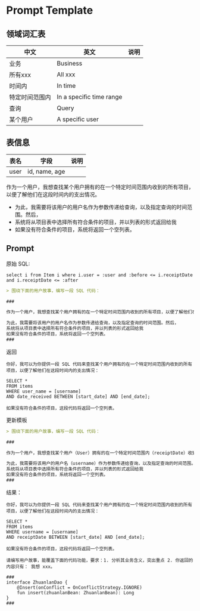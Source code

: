 # Prompt Template

## 领域词汇表

| 中文      | 英文                       | 说明 |
|---------|--------------------------|----|
| 业务      | Business                 |    |
| 所有xxx   | All xxx                  |    |
| 时间内     | In time                  |    |
| 特定时间范围内 | In a specific time range |    |
| 查询      | Query                    |    |
| 某个用户    | A specific user          |    |

## 表信息

| 表名   | 字段            | 说明 |
|------|---------------|----|
| user | id, name, age |    |


作为一个用户，我想查找某个用户拥有的在一个特定时间范围内收到的所有项目，以便了解他们在这段时间内的支出情况。

- 为此，我需要将该用户的用户名作为参数传递给查询，以及指定查询的时间范围。然后，
- 系统将从项目表中选择所有符合条件的项目，并以列表的形式返回给我
- 如果没有符合条件的项目，系统将返回一个空列表。


## Prompt

原始 SQL:

```sqlite
select i from Item i where i.user = :user and :before <= i.receiptDate and i.receiptDate <= :after
```

```markdown
> 围绕下面的用户故事，编写一段 SQL 代码： 

###

作为一个用户，我想查找某个用户拥有的在一个特定时间范围内收到的所有项目，以便了解他们在这段时间内的支出情况。

为此，我需要将该用户的用户名作为参数传递给查询，以及指定查询的时间范围。然后，
系统将从项目表中选择所有符合条件的项目，并以列表的形式返回给我
如果没有符合条件的项目，系统将返回一个空列表。
###
```

返回

```
你好，我可以为你提供一段 SQL 代码来查找某个用户拥有的在一个特定时间范围内收到的所有项目，以便了解他们在这段时间内的支出情况：

SELECT *
FROM items
WHERE user_name = [username]
AND date_received BETWEEN [start_date] AND [end_date];

如果没有符合条件的项目，这段代码将返回一个空列表。
```

更新模板

```markdown
> 围绕下面的用户故事，编写一段 SQL 代码： 

###

作为一个用户，我想查找某个用户（User）拥有的在一个特定时间范围内（receiptDate）收到的所有项目（Item），以便了解他们在这段时间内的支出情况。

为此，我需要将该用户的用户名（username）作为参数传递给查询，以及指定查询的时间范围。然后，
系统将从项目表中选择所有符合条件的项目，并以列表的形式返回给我
如果没有符合条件的项目，系统将返回一个空列表。
###
```

结果：

```
你好，我可以为你提供一段 SQL 代码来查找某个用户拥有的在一个特定时间范围内收到的所有项目，以便了解他们在这段时间内的支出情况：

SELECT * 
FROM items 
WHERE username = [username] 
AND receiptDate BETWEEN [start_date] AND [end_date];

如果没有符合条件的项目，这段代码将返回一个空列表。
```


```
请编写用户故事，能覆盖下面的代码功能，要求：1. 分析其业务含义，突出重点 2. 你返回的内容只有： 我想 xxx。

###
interface ZhuanlanDao {
    @Insert(onConflict = OnConflictStrategy.IGNORE)
    fun insert(zhuanlanBean: ZhuanlanBean): Long
}
###
```
